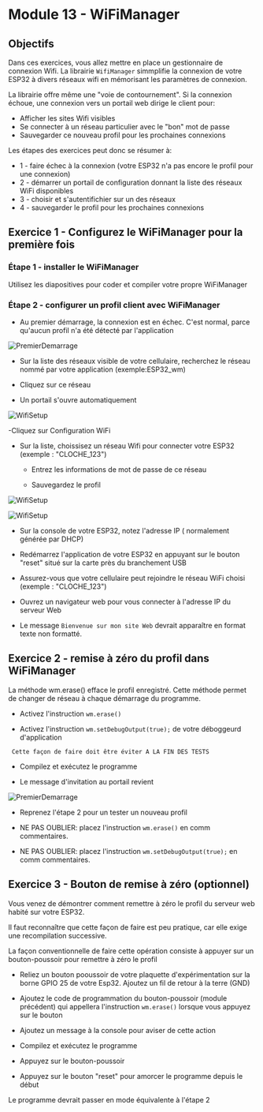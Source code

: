 # Module 13 - WiFiManager

## Objectifs

Dans ces exercices, vous allez mettre en place un gestionnaire de connexion Wifi. La librairie ```WifiManager``` simmplifie la connexion de votre ESP32 à divers réseaux wifi en mémorisant les paramètres de connexion.

La librairie offre même une "voie de contournement". Si la connexion échoue, une connexion vers un portail web dirige le client pour:
- Afficher les sites Wifi visibles
- Se connecter à un réseau particulier avec le "bon" mot de passe
- Sauvegarder ce nouveau profil pour les prochaines connexions

Les étapes des exercices peut donc se résumer à:
- 1 - faire échec à la connexion (votre ESP32 n'a pas encore le profil pour une connexion)
- 2 - démarrer un portail de configuration donnant la liste des réseaux WiFi disponibles
- 3 - choisir et s'autentifichier sur un des réseaux
- 4 - sauvegarder le profil pour les prochaines connexions

## Exercice 1 - Configurez le WiFiManager pour la première fois

### Étape 1 - installer le WiFiManager

Utilisez les diapositives pour coder et compiler votre propre WiFiManager

### Étape 2 - configurer un profil client avec  WiFiManager

- Au premier démarrage, la connexion est en échec. C'est normal, parce qu'aucun profil n'a été détecté par l'application

![PremierDemarrage](img/PremierDemarrage.png)

- Sur la liste des réseaux visible de votre cellulaire, recherchez le réseau nommé par votre application (exemple:ESP32_wm)

- Cliquez sur ce réseau

- Un portail s'ouvre automatiquement 

![WifiSetup](img/ConfigureWiFi.png)

-Cliquez sur Configuration WiFi

- Sur la liste, choissisez un réseau Wifi pour connecter votre ESP32 (exemple : "CLOCHE_123")

    - Entrez les informations de mot de passe de ce réseau

    - Sauvegardez le profil

![WifiSetup](img/Sauvegarde_2.png)

![WifiSetup](img/Sauvegarde_3.png)

- Sur la console de votre ESP32, notez l'adresse IP ( normalement générée par DHCP)

- Redémarrez l'application de votre ESP32 en appuyant sur le bouton "reset" situé sur la carte près du branchement USB 

- Assurez-vous que votre cellulaire peut rejoindre le réseau WiFi choisi (exemple : "CLOCHE_123")

-  Ouvrez un navigateur web pour vous connecter à l'adresse IP du serveur Web 

- Le message  ```Bienvenue sur mon site Web``` devrait apparaître en format texte non formatté.

## Exercice 2 -  remise à zéro du profil dans WiFiManager

La méthode wm.erase() efface le profil enregistré. Cette méthode permet de changer de réseau à chaque démarrage du programme.

- Activez l'instruction ```wm.erase()``` 

- Activez l'instruction ```wm.setDebugOutput(true);``` de votre déboggeurd d'application 

``` Cette façon de faire doit être éviter A LA FIN DES TESTS```

- Compilez et exécutez le programme

- Le message d'invitation au portail revient 

![PremierDemarrage](img/PremierDemarrage.png)

- Reprenez l'étape 2 pour un tester un nouveau profil

- NE PAS OUBLIER: placez l'instruction ```wm.erase()``` en comm commentaires. 

- NE PAS OUBLIER: placez l'instruction ```wm.setDebugOutput(true);``` en comm commentaires. 

## Exercice 3 -  Bouton de remise à zéro (optionnel)

Vous venez de démontrer comment remettre à zéro le profil du serveur web habité sur votre ESP32.

Il faut reconnaître que cette façon de faire est peu pratique, car elle exige une recompilation successive.

La façon conventionnelle de faire cette opération consiste à appuyer sur un bouton-poussoir pour remettre à zéro le profil

- Reliez un bouton pooussoir de votre plaquette d'expérimentation sur la borne GPIO 25 de votre Esp32. Ajoutez un fil de retour à la terre (GND)

- Ajoutez le code de programmation du bouton-poussoir (module précédent) qui appellera l'instruction ```wm.erase()``` lorsque vous appuyez sur le bouton

- Ajoutez un message à la console pour aviser de cette action

- Compilez et exécutez le programme

- Appuyez sur le bouton-poussoir

- Appuyez sur le bouton "reset" pour amorcer le programme depuis le début

Le programme devrait passer en mode équivalente à l'étape 2
